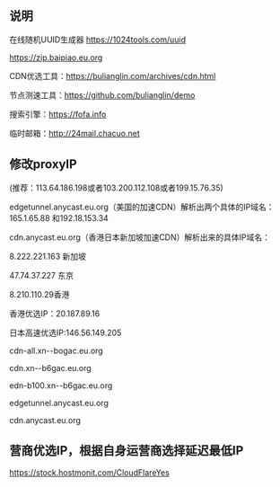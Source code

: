 

##  说明
在线随机UUID生成器
https://1024tools.com/uuid

https://zip.baipiao.eu.org

CDN优选工具：https://bulianglin.com/archives/cdn.html

节点测速工具：https://github.com/bulianglin/demo

搜索引擎：https://fofa.info

临时邮箱：http://24mail.chacuo.net

## 修改proxyIP
(推荐：113.64.186.198或者103.200.112.108或者199.15.76.35)

edgetunnel.anycast.eu.org（美国的加速CDN）解析出两个具体的IP域名：165.1.65.88 和192.18.153.34

cdn.anycast.eu.org（香港日本新加坡加速CDN）解析出来的具体IP域名：

8.222.221.163 新加坡

47.74.37.227 东京      

8.210.110.29香港

香港优选IP：20.187.89.16

日本高速优选IP:146.56.149.205
 
 cdn-all.xn--bogac.eu.org
 
 cdn.xn--b6gac.eu.org
 
 edn-b100.xn--b6gac.eu.org
 
 edgetunnel.anycast.eu.org
 
 cdn.anycast.eu.org

## 营商优选IP，根据自身运营商选择延迟最低IP
https://stock.hostmonit.com/CloudFlareYes
